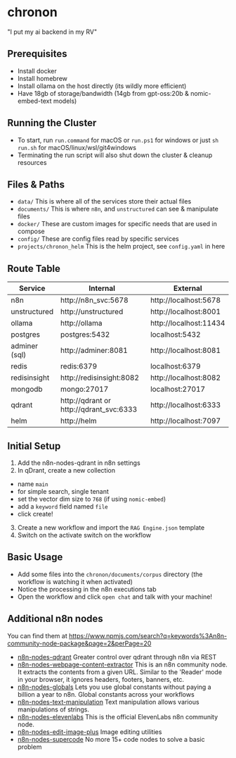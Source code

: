 # chronon
"I put my ai backend in my RV"

## Prerequisites
* Install docker
* Install homebrew
* Install ollama on the host directly (its wildly more efficient)
* Have 18gb of storage/bandwidth (14gb from gpt-oss:20b & nomic-embed-text models)

## Running the Cluster
* To start, run `run.command` for macOS or `run.ps1` for windows or just `sh run.sh` for macOS/linux/wsl/git4windows
* Terminating the run script will also shut down the cluster & cleanup resources

## Files & Paths
* `data/` This is where all of the services store their actual files
* `documents/` This is where `n8n`, and `unstructured` can see & manipulate files
* `docker/` These are custom images for specific needs that are used in compose
* `config/` These are config files read by specific services
* `projects/chronon_helm` This is the helm project, see `config.yaml` in here

## Route Table
| Service       | Internal                                | External               |
|---------------|-----------------------------------------|------------------------|
| n8n           | http://n8n_svc:5678                     | http://localhost:5678  |
| unstructured  | http://unstructured                     | http://localhost:8001  |
| ollama        | http://ollama                           | http://localhost:11434 |
| postgres      | postgres:5432                           | localhost:5432         |
| adminer (sql) | http://adminer:8081                     | http://localhost:8081  |
| redis         | redis:6379                              | localhost:6379         |
| redisinsight  | http://redisinsight:8082                | http://localhost:8082  |
| mongodb       | mongo:27017                             | localhost:27017        |
| qdrant        | http://qdrant or http://qdrant_svc:6333 | http://localhost:6333  |
| helm          | http://helm                             | http://localhost:7097  |

## Initial Setup
1. Add the n8n-nodes-qdrant in n8n settings
2. In qDrant, create a new collection
  * name `main`
  * for simple search, single tenant
  * set the vector dim size to `768` (if using `nomic-embed`)
  * add a `keyword` field named `file`
  * click create!
3. Create a new workflow and import the `RAG Engine.json` template
4. Switch on the activate switch on the workflow

## Basic Usage
* Add some files into the `chronon/documents/corpus` directory (the workflow is watching it when activated)
* Notice the processing in the n8n executions tab
* Open the workflow and click `open chat` and talk with your machine!

## Additional n8n nodes
You can find them at https://www.npmjs.com/search?q=keywords%3An8n-community-node-package&page=2&perPage=20

* [n8n-nodes-qdrant](https://www.npmjs.com/package/n8n-nodes-qdrant) Greater control over qdrant through n8n via REST
* [n8n-nodes-webpage-content-extractor](https://www.npmjs.com/package/n8n-nodes-webpage-content-extractor) This is an n8n community node. It extracts the contents from a given URL. Similar to the 'Reader' mode in your browser, it ignores headers, footers, banners, etc.
* [n8n-nodes-globals](https://www.npmjs.com/package/n8n-nodes-globals) Lets you use global constants without paying a billion a year to n8n. Global constants across your workflows
* [n8n-nodes-text-manipulation](https://www.npmjs.com/package/n8n-nodes-text-manipulation) Text manipulation allows various manipulations of strings.
* [n8n-nodes-elevenlabs](https://www.npmjs.com/package/@elevenlabs/n8n-nodes-elevenlabs) This is the official ElevenLabs n8n community node.
* [n8n-nodes-edit-image-plus](https://www.npmjs.com/package/n8n-nodes-edit-image-plus) Image editing utilities
* [n8n-nodes-supercode](https://www.npmjs.com/package/@kenkaiii/n8n-nodes-supercode) No more 15+ code nodes to solve a basic problem
